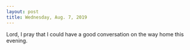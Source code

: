 ```yaml
---
layout: post
title: Wednesday, Aug. 7, 2019
---
```


Lord, I pray that I could have a good conversation on the way home this evening.
